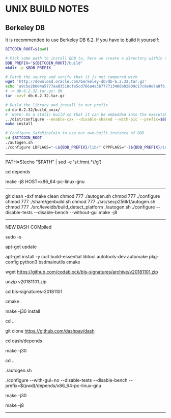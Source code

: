 UNIX BUILD NOTES
====================



Berkeley DB
-----------
It is recommended to use Berkeley DB 6.2. If you have to build it yourself:

```bash
BITCOIN_ROOT=$(pwd)

# Pick some path to install BDB to, here we create a directory within the SafeMineCoin directory
BDB_PREFIX="${BITCOIN_ROOT}/build"
mkdir -p $BDB_PREFIX

# Fetch the source and verify that it is not tampered with
wget 'http://download.oracle.com/berkeley-db/db-6.2.32.tar.gz'
echo 'a9c5e2b004a5777aa03510cfe5cd766a4a3b777713406b02809c17c8e0e7a8fb  db-6.2.32.tar.gz' | sha256sum -c
# -> db-6.2.32.tar.gz: OK
tar -xzvf db-6.2.32.tar.gz

# Build the library and install to our prefix
cd db-6.2.32/build_unix/
#  Note: Do a static build so that it can be embedded into the executable, instead of having to find a .so at runtime
../dist/configure --enable-cxx --disable-shared --with-pic --prefix=$BDB_PREFIX
make install

# Configure SafeMineCoin to use our own-built instance of BDB
cd $BITCOIN_ROOT
./autogen.sh
./configure LDFLAGS="-L${BDB_PREFIX}/lib/" CPPFLAGS="-I${BDB_PREFIX}/include/" # (other args...)
```


-----

PATH=$(echo "$PATH" | sed -e 's/:\/mnt.*//g')

cd depends

make -j8 HOST=x86_64-pc-linux-gnu


-----


git clean -dxf
make clean
chmod 777 ./autogen.sh
chmod 777 ./configure
chmod 777 ./share/genbuild.sh
chmod 777 ./src/secp256k1/autogen.sh
chmod 777 ./src/leveldb/build_detect_platform
./autogen.sh
./configure --disable-tests --disable-bench --without-gui
make -j8


-----

NEW DASH COMpiled

sudo -s

apt-get update

apt-get install -y curl build-essential libtool autotools-dev automake pkg-config python3 bsdmainutils cmake

wget https://github.com/codablock/bls-signatures/archive/v20181101.zip

unzip v20181101.zip

cd bls-signatures-20181101

cmake .

make -j30 install

cd ..

git clone https://github.com/dashpay/dash

cd dash/depends

make -j30

cd ..

./autogen.sh

./configure --with-gui=no --disable-tests --disable-bench --prefix=$(pwd)/depends/x86_64-pc-linux-gnu

make -j30

make -j8

-----